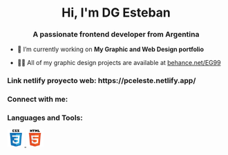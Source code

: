 <h1 align="center">Hi, I'm DG Esteban</h1>
<h3 align="center">A passionate frontend developer from Argentina</h3>

- 🔭 I’m currently working on **My Graphic and Web Design portfolio**

- 👨‍💻 All of my graphic design projects are available at [behance.net/EG99](behance.net/EG99)


<h3>Link netlify proyecto web: https://pceleste.netlify.app/</h3>
<h3 align="left">Connect with me:</h3>
<p align="left">
</p>

<h3 align="left">Languages and Tools:</h3>
<p align="left"> <a href="https://www.w3schools.com/css/" target="_blank" rel="noreferrer"> <img src="https://raw.githubusercontent.com/devicons/devicon/master/icons/css3/css3-original-wordmark.svg" alt="css3" width="40" height="40"/> </a> <a href="https://www.w3.org/html/" target="_blank" rel="noreferrer"> <img src="https://raw.githubusercontent.com/devicons/devicon/master/icons/html5/html5-original-wordmark.svg" alt="html5" width="40" height="40"/> </a> </p>
